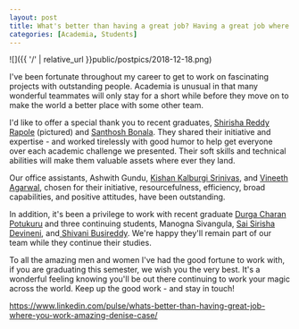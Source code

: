 ```yaml
---
layout: post
title: What's better than having a great job? Having a great job where you work with amazing people.
categories: [Academia, Students]
---
```


![]({{ '/' | relative_url }}public/postpics/2018-12-18.png)

<div id="ember4322" class="ember-view">
<div class="reader-article-content" dir="ltr">
<div id="ember4322" class="ember-view">
<div class="reader-article-content" dir="ltr">
<div id="ember9988" class="ember-view">
<div class="reader-article-content" dir="ltr">
<p>I've been fortunate throughout my career to get to work on fascinating projects with outstanding people. Academia is unusual in that many wonderful teammates will only stay for a short while before they move on to make the world a better place with some other team.</p>
<p>I'd like to offer a special thank you to recent graduates,&nbsp;<a href="https://www.linkedin.com/in/shirisha-reddy-rapole-78ab93150/" target="_blank" rel="noopener">Shirisha Reddy Rapole</a>&nbsp;(pictured) and&nbsp;<a href="https://www.linkedin.com/in/santhosh-bonala-245b60143/" target="_blank" rel="noopener">Santhosh Bonala</a>. They shared their initiative and expertise - and worked tirelessly with good humor to help get everyone over each academic challenge we presented. Their soft skills and technical abilities will make them valuable assets where ever they land.</p>
<p>Our office assistants, Ashwith Gundu,&nbsp;<a href="https://www.linkedin.com/in/kishan-ks/" target="_blank" rel="noopener">Kishan Kalburgi Srinivas</a>, and&nbsp;<a href="https://www.linkedin.com/in/vineethagarwal/" target="_blank" rel="noopener">Vineeth Agarwal</a>, chosen for their initiative, resourcefulness, efficiency, broad capabilities, and positive attitudes, have been outstanding.</p>
<p>In addition, it's been a privilege to work with recent graduate&nbsp;<a href="https://www.linkedin.com/in/durga-charan-potukuru-179051ab/" target="_blank" rel="noopener">Durga Charan Potukuru</a>&nbsp;and three continuing students, Manogna Sivangula,&nbsp;<a href="https://www.linkedin.com/in/sai-sirisha-devineni-86a60251/" target="_blank" rel="noopener">Sai Sirisha Devineni</a>, and<a href="https://www.linkedin.com/in/shivani-busireddy-728777158/" target="_blank" rel="noopener">&nbsp;Shivani Busireddy</a>. We're happy they'll remain part of our team while they continue their studies.</p>
<p>To all the amazing men and women I've had the good fortune to work with, if you are graduating this semester, we wish you the very best. It's a wonderful feeling knowing you'll be out there continuing to work your magic across the world. Keep up the good work - and stay in touch!</p>
</div>
</div>
</div>
</div>
</div>
</div>


<a href="https://www.linkedin.com/pulse/whats-better-than-having-great-job-where-you-work-amazing-denise-case/">https://www.linkedin.com/pulse/whats-better-than-having-great-job-where-you-work-amazing-denise-case/</a>